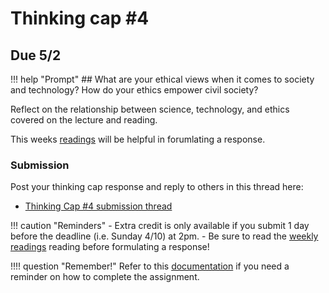 # Thinking cap #4

## Due 5/2

!!! help "Prompt"
    ## What are your ethical views when it comes to society and technology? How do your ethics empower civil society?

Reflect on the relationship between science, technology, and ethics covered on the lecture and reading.

This weeks [readings](reading.md) will be helpful in forumlating a response.

### Submission

Post your thinking cap response and reply to others in this thread here:

- [Thinking Cap #4 submission thread](https://github.com/albertkun/23S-ASIAAM-191A/discussions/14)

!!! caution "Reminders"
    - Extra credit is only available if you submit 1 day before the deadline (i.e. Sunday 4/10) at 2pm.
    - Be sure to read the [weekly readings](reading.md) reading before formulating a response!

!!!! question "Remember!"
    Refer to this [documentation](../../help/thinking_caps.md) if you need a reminder on how to complete the assignment.
